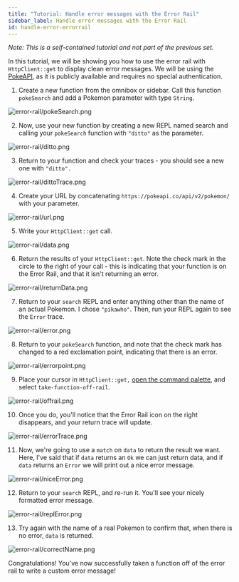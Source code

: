 ```yaml
---
title: "Tutorial: Handle error messages with the Error Rail"
sidebar_label: Handle error messages with the Error Rail
id: handle-error-errorrail
---
```


*Note: This is a self-contained tutorial and not part of the previous set.*

In this tutorial, we will be showing you how to use the error rail with
`HttpClient::get` to display clean error messages. We will be using the
[PokeAPI](https://pokeapi.co/), as it is publicly available and requires no
special authentication.

1. Create a new function from the omnibox or sidebar. Call this function
   `pokeSearch` and add a Pokemon parameter with type `String`.

![error-rail/pokeSearch.png](/img/tutorials/error-rail/pokeSearch.png)

2. Now, use your new function by creating a new REPL named search and calling
   your `pokeSearch` function with `"ditto"` as the parameter.

![error-rail/ditto.png](/img/tutorials/error-rail/ditto.png)

3. Return to your function and check your traces - you should see a new one with
   `"ditto".`

![error-rail/dittoTrace.png](/img/tutorials/error-rail/dittoTrace.png)

4. Create your URL by concatenating `https://pokeapi.co/api/v2/pokemon/` with
   your parameter.

![error-rail/url.png](/img/tutorials/error-rail/url.png)

5. Write your `HttpClient::get` call.

![error-rail/data.png](/img/tutorials/error-rail/data.png)

6. Return the results of your `HttpClient::get`. Note the check mark in the
   circle to the right of your call - this is indicating that your function is
   on the Error Rail, and that it isn't returning an error.

![error-rail/returnData.png](/img/tutorials/error-rail/returnData.png)

7. Return to your `search` REPL and enter anything other than the name of an
   actual Pokemon. I chose `"pikawho"`. Then, run your REPL again to see the
   `Error` trace.

![error-rail/error.png](/img/tutorials/error-rail/error.png)

8. Return to your `pokeSearch` function, and note that the check mark has
   changed to a red exclamation point, indicating that there is an error.

![error-rail/errorpoint.png](/img/tutorials/error-rail/errorpoint.png)

9. Place your cursor in `HttpClient::get,`
   [open the command palette](../structured-editing#command-palette), and select
   `take-function-off-rail`.

![error-rail/offrail.png](/img/tutorials/error-rail/offrail.png)

10. Once you do, you'll notice that the Error Rail icon on the right disappears,
    and your return trace will update.

![error-rail/errorTrace.png](/img/tutorials/error-rail/errorTrace.png)

11. Now, we're going to use a `match` on `data` to return the result we want.
    Here, I've said that if `data` returns an `Ok` we can just return data, and
    if `data` returns an `Error` we will print out a nice error message.

![error-rail/niceError.png](/img/tutorials/error-rail/niceError.png)

12. Return to your `search` REPL, and re-run it. You'll see your nicely
    formatted error message.

![error-rail/replError.png](/img/tutorials/error-rail/replError.png)

13. Try again with the name of a real Pokemon to confirm that, when there is no
    error, `data` is returned.

![error-rail/correctName.png](/img/tutorials/error-rail/correctName.png)

Congratulations! You've now successfully taken a function off of the error rail
to write a custom error message!
